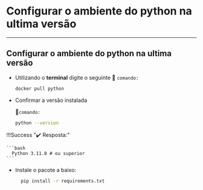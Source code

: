 # **Configurar o ambiente do python na ultima versão**

___

## Configurar o ambiente do python na ultima versão

* Utilizando o **terminal** digite o seguinte
  📝 `comando:`

    ```bash
    docker pull python
    ```

* Confirmar a versão instalada

     📝`comando:`

    ```bash
   python --version
    ```

!!!Success  "✔️ Resposta:"

    ```bash
      Python 3.11.0 # ou superior
    ```

* Instale o pacote a baixo:

  ```bash
    pip install -r requirements.txt
  ```
